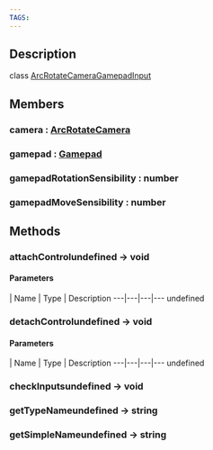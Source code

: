 ```yaml
---
TAGS:
---
```

## Description

class [ArcRotateCameraGamepadInput](/classes/2.4/ArcRotateCameraGamepadInput)



## Members

### camera : [ArcRotateCamera](/classes/2.4/ArcRotateCamera)



### gamepad : [Gamepad](/classes/2.4/Gamepad)



### gamepadRotationSensibility : number



### gamepadMoveSensibility : number



## Methods

### attachControlundefined &rarr; void



#### Parameters
 | Name | Type | Description
---|---|---|---
undefined
### detachControlundefined &rarr; void



#### Parameters
 | Name | Type | Description
---|---|---|---
undefined
### checkInputsundefined &rarr; void


### getTypeNameundefined &rarr; string


### getSimpleNameundefined &rarr; string


